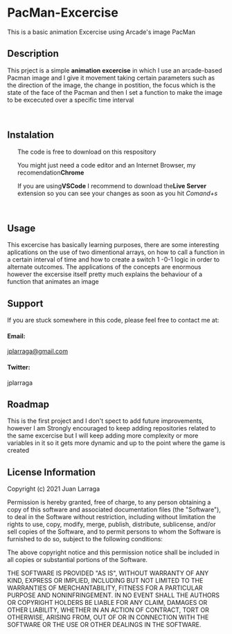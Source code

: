 # PacMan-Excercise
This is a basic animation Excercise using Arcade's image PacMan

<h2> Description </h2>
  <p> This prject is a simple <b>animation excercise</b> in which I use an arcade-based Pacman image and I give it movement taking certain parameters such as the direction of the image, the change in postition, the focus which is the state of the face of the Pacman and then I set a function to make the image to be excecuted over a specific time interval</p>
<br>

<h2>Instalation</h2>
<ul>The code is free to download on this respository</ul>
<ul>You might just need a code editor and an Internet Browser, my recomendation<b>Chrome</b></ul>
<ul>If you are using<b>VSCode</b> I recommend to download the<b>Live Server</b> extension so you can see your changes as soon as you hit <i>Comand+s</i></ul>  
<br>
  
<h2>Usage</h2>
<p> This excercise has basically learning purposes, there are some interesting aplications on the use of two dimentional arrays, on how to call a function in a certain interval of time and how to create a switch 1 -0-1 logic in order to alternate outcomes. The applications of the concepts are enormous however the excersise itself pretty much explains the behaviour of a function that animates an image </p>

<h2>Support</h1>
<p> If you are stuck somewhere in this code, please feel free to contact me at: </p>
<h4>Email:</h4>
<a href="mailto:jplarraga@gmail.com">jplarraga@gmail.com</a>
<h4>Twitter:</h4>
<p>jplarraga</p>

<h2>Roadmap</h2>
<p> This is the first project and I don't spect to add future improvements, however I am Strongly encouraged to keep adding repositories related to the same excercise but I will keep adding more complexity or more variables in it so it gets more dynamic and up to the point where the game is created<p>

<h2>License Information</h2>
<p>Copyright (c) 2021 Juan Larraga

Permission is hereby granted, free of charge, to any person obtaining a copy of this software and associated documentation files (the "Software"), to deal in the Software without restriction, including without limitation the rights to use, copy, modify, merge, publish, distribute, sublicense, and/or sell copies of the Software, and to permit persons to whom the Software is furnished to do so, subject to the following conditions:

The above copyright notice and this permission notice shall be included in all copies or substantial portions of the Software.

THE SOFTWARE IS PROVIDED "AS IS", WITHOUT WARRANTY OF ANY KIND, EXPRESS OR IMPLIED, INCLUDING BUT NOT LIMITED TO THE WARRANTIES OF MERCHANTABILITY, FITNESS FOR A PARTICULAR PURPOSE AND NONINFRINGEMENT. IN NO EVENT SHALL THE AUTHORS OR COPYRIGHT HOLDERS BE LIABLE FOR ANY CLAIM, DAMAGES OR OTHER LIABILITY, WHETHER IN AN ACTION OF CONTRACT, TORT OR OTHERWISE, ARISING FROM, OUT OF OR IN CONNECTION WITH THE SOFTWARE OR THE USE OR OTHER DEALINGS IN THE SOFTWARE. </p>
